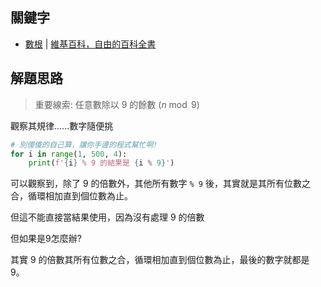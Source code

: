 ## 關鍵字
- [數根](https://zh.wikipedia.org/zh-tw/%E6%95%B8%E6%A0%B9) | [維基百科，自由的百科全書](https://zh.wikipedia.org/wiki/Wikipedia:%E9%A6%96%E9%A1%B5)

## 解題思路

> 重要線索: 任意數除以 9 的餘數 $(n \bmod 9)$

觀察其規律......數字隨便挑

```py
# 別傻傻的自己算，讓你手邊的程式幫忙啊!
for i in range(1, 500, 4):
    print(f'{i} % 9 的結果是 {i % 9}')
```
可以觀察到，除了 9 的倍數外，其他所有數字 `% 9` 後，其實就是其所有位數之合，循環相加直到個位數為止。

但這不能直接當結果使用，因為沒有處理 9 的倍數

但如果是9怎麼辦?

其實 9 的倍數其所有位數之合，循環相加直到個位數為止，最後的數字就都是 9。